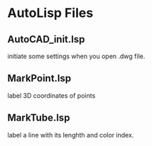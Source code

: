 

# AutoLisp Files

## AutoCAD_init.lsp

initiate some settings when you open .dwg file.

## MarkPoint.lsp

label 3D coordinates of points

## MarkTube.lsp

label a line with its lenghth and color index.







